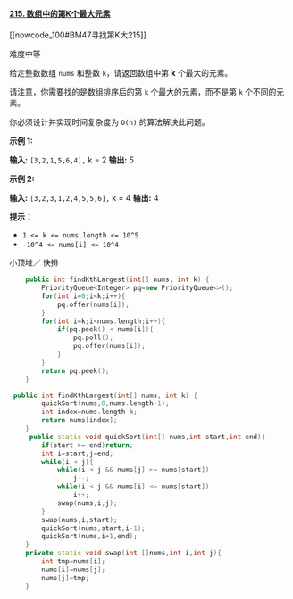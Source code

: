 #### [215. 数组中的第K个最大元素](https://leetcode.cn/problems/kth-largest-element-in-an-array/)

[[nowcode_100#BM47寻找第K大215]]

难度中等

给定整数数组 `nums` 和整数 `k`，请返回数组中第 **k** 个最大的元素。

请注意，你需要找的是数组排序后的第 `k` 个最大的元素，而不是第 `k` 个不同的元素。

你必须设计并实现时间复杂度为 `O(n)` 的算法解决此问题。

**示例 1:**

**输入:** `[3,2,1,5,6,4],` k = 2
**输出:** 5

**示例 2:**

**输入:** `[3,2,3,1,2,4,5,5,6],` k = 4
**输出:** 4

**提示：**

-   `1 <= k <= nums.length <= 10^5`
-   `-10^4 <= nums[i] <= 10^4`

小顶堆／ 快排

```cpp
    public int findKthLargest(int[] nums, int k) {
        PriorityQueue<Integer> pq=new PriorityQueue<>();
        for(int i=0;i<k;i++){
            pq.offer(nums[i]);
        }
        for(int i=k;i<nums.length;i++){
            if(pq.peek() < nums[i]){
                pq.poll();
                pq.offer(nums[i]);
            }
        }
        return pq.peek();
    }
```

```cpp
 public int findKthLargest(int[] nums, int k) {
        quickSort(nums,0,nums.length-1);
        int index=nums.length-k;
        return nums[index];
    }
     public static void quickSort(int[] nums,int start,int end){
        if(start >= end)return;
        int i=start,j=end;
        while(i < j){
            while(i < j && nums[j] >= nums[start])
                j--;
            while(i < j && nums[i] <= nums[start])
                i++;
            swap(nums,i,j);
        }
        swap(nums,i,start);
        quickSort(nums,start,i-1);
        quickSort(nums,i+1,end);
    }
    private static void swap(int []nums,int i,int j){
        int tmp=nums[i];
        nums[i]=nums[j];
        nums[j]=tmp;
    }
```